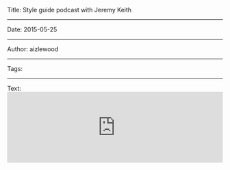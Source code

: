 Title: Style guide podcast with Jeremy Keith

----

Date: 2015-05-25

----

Author: aizlewood

----

Tags: 

----

Text: <iframe width="100%" height="166" scrolling="no" frameborder="no" src="https://w.soundcloud.com/player/?url=https%3A//api.soundcloud.com/tracks/207151566&color=6cbcca"></iframe>